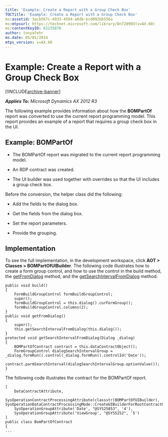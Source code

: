 ```yaml
---
title: 'Example: Create a Report with a Group Check Box'
TOCTitle: 'Example: Create a Report with a Group Check Box'
ms:assetid: 3acb567c-4933-4584-a6db-bcd092bb556a
ms:mtpsurl: https://technet.microsoft.com/library/Dn720903(v=AX.60)
ms:contentKeyID: 62235870
author: tonyafehr
ms.date: 05/01/2014
mtps_version: v=AX.60
---
```


# Example: Create a Report with a Group Check Box 


[!INCLUDE[archive-banner](includes/archive-banner.md)]


_**Applies To:** Microsoft Dynamics AX 2012 R3_

The following example provides information about how the **BOMPartOf** report was converted to use the current report programming model. This report provides an example of a report that requires a group check box in the UI.

## Example: BOMPartOf

  - The BOMPartOf report was migrated to the current report programming model.

  - An RDP contract was created.

  - The UI builder was used together with overrides so that the UI includes a group check box.

Before the conversion, the helper class did the following:

  - Add the fields to the dialog box.

  - Get the fields from the dialog box.

  - Set the report parameters.

  - Provide the grouping.

## Implementation

To see the full implementation, in the development workspace, click **AOT \> Classes \> BOMPartOfUIBuilder**. The following code illustrates how to create a form group control, and how to use the control in the build method, the [getFromDialog](https://technet.microsoft.com/library/gg745384\(v=ax.60\)) method, and the [getSearchIntervalFromDialog](https://technet.microsoft.com/library/gg745385\(v=ax.60\)) method.

    public void build() 
    { 
        FormBuildGroupControl formBuildGroupControl; 
        super(); 
        formBuildGroupControl = this.dialog().curFormGroup(); 
        formBuildGroupControl.columns(2); 
    } 
    public void getFromDialog() 
    { 
        super(); 
        this.getSearchIntervalFromDialog(this.dialog()); 
    } 
    protected void getSearchIntervalFromDialog(Dialog _dialog) 
    { 
        BOMPartOfContract contract = this.dataContractObject(); 
        FormGroupControl dialogSearchIntervalGroup = _dialog.formRun().control(_dialog.formRun().controlId('Date')); 
        contract.parmSearchInterval(dialogSearchIntervalGroup.optionValue()); 
    }

The following code illustrates the contract for the BOMPartOf report.

    [ 
        DataContractAttribute, 
        SysOperationContractProcessingAttribute(classstr(BOMPartOfUIBuilder),     
    SysOperationDataContractProcessingMode::CreateUIBuilderForRootContractOnly), 
        SysOperationGroupAttribute('Date', "@SYS25853", '4'), 
        SysOperationGroupAttribute('ViewGroup', "@SYS5252", '5') 
    ] 
    public class BomPartOfContract 
    { 
    ...

  


